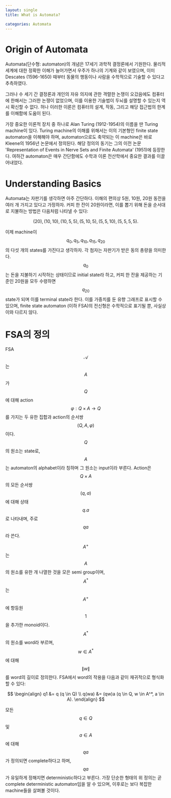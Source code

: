 ```yaml
---
layout: single
title: What is Automata?

categories: Automata
---
```


<script
  src="https://cdn.mathjax.org/mathjax/latest/MathJax.js?config=TeX-AMS-MML_HTMLorMML"
  type="text/javascript">
</script>

# Origin of Automata

Automata(단수형: automaton)의 개념은 17세기 과학적 결정론에서 기원한다.
물리적 세계에 대한 정확한 이해가 늘어가면서 우주가 하나의 기계와 같이 보였으며, 이미 Descates (1596-1650) 때부터 동물의 행동이나 사람을 수학적으로 기술할 수 있다고 추측하였다.

그러나 수 세기 간 결정론과 개인의 자유 의지에 관한 격렬한 논쟁이 오갔음에도 컴퓨터에 한해서는 그러한 논쟁이 없었으며, 이를 이용한 기술법이 두뇌를 설명할 수 있는지 역시 확신할 수 없다.
허나 이러한 이론은 컴퓨터의 설계, 작동, 그리고 해당 접근법의 한계를 이해함에 도움이 된다.

가장 중요한 이론적 장치 중 하나로 Alan Turing (1912-1954)의 이름을 딴 Turing machine이 있다.
Turing machine의 이해를 위해서는 이의 기본형인 finite state automaton을 이해해야 하며, automaton으로도 축약되는 이 machine은 바로 Kleene의 1956년 논문에서 정의된다.
해당 정의의 동기는 그의 이전 논문 'Representation of Events in Nerve Sets and Finite Automata' (1951)에 등장한다.
여하간 automaton은 매우 간단함에도 수학과 이론 전산학에서 중요한 결과를 이끌어내었다.

# Understanding Basics
Automata는 자판기를 생각하면 아주 간단하다.
이해의 편의상 5원, 10원, 20원 동전을 여러 개 가지고 있다고 가정하자.
커피 한 잔이 20원이라면, 이를 뽑기 위해 돈을 순서대로 지불하는 방법은 다음처럼 나타낼 수 있다:

$$ (20), (10, 10), (10, 5, 5), (5, 10, 5), (5, 5, 10), (5, 5, 5, 5). $$

이제 machine이 $$q_{0}, q_{5}, q_{10}, q_{15}, q_{20}$$의 다섯 개의 states를 가진다고 생각하자.
각 첨자는 자판기가 받은 동의 총량을 의미한다.
$$q_0$$는 돈을 지불하기 시작하는 상태이므로 initial state라 하고, 커피 한 잔을 제공하는 기준인 20원을 모두 수령하면 $$q_{20}$$ state가 되며 이를 terminal state라 한다.
이를 가중치를 둔 유향 그래프로 표시할 수 있으며, finite state automaton (이하 FSA)의 전신형은 수학적으로 표기될 뿐, 사실상 이와 다르지 않다.

# FSA의 정의
FSA $$ \mathcal{A} $$는 $$A$$가 $$Q$$에 대해 action $$\varphi: Q \times A \rightarrow Q$$를 가지는 두 유한 집합과 action의 순서쌍 $$(Q, A, \varphi)$$이다.
$$Q$$의 원소는 state로, $$A$$는 automaton의 alphabet이라 칭하며 그 원소는 input이라 부른다.
Action은 $$Q \times A$$의 모든 순서쌍 $$(q, a)$$에 대해 상태 $$q.a$$로 나타내며, 주로 $$qa$$라 쓴다.

$$A^{+}$$는 $$A$$의 원소를 유한 개 나열한 것을 모은 semi group이며, $$A^{*}$$는 $$A^{+}$$에 항등원 $$1$$을 추가한 monoid이다.
$$A^*$$의 원소를 word라 부르며, $$w \in A^*$$에 대해 $$\|w\|$$를 word의 길이로 정의한다.
FSA에서 word의 작용을 다음과 같이 재귀적으로 형식화할 수 있다:

$$
\begin{align}
q1 &= q (q \in Q) \\
q(wa) &= (qw)a (q \in Q, w \in A^*, a \in A).
\end{align}
$$

모든 $$q \in Q$$ 및 $$a \in A$$에 대해 $$qa$$가 정의되면 complete하다고 하며, $$qa$$가 유일하게 정해지면 deterministic하다고 부른다.
가장 단순한 형태의 위 정의는 곧 complete deterministic automaton임을 알 수 있으며, 이후로는 보다 복잡한 machine들을 살펴볼 것이다.
